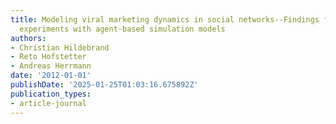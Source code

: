 ```yaml
---
title: Modeling viral marketing dynamics in social networks--Findings from computational
  experiments with agent-based simulation models
authors:
- Christian Hildebrand
- Reto Hofstetter
- Andreas Herrmann
date: '2012-01-01'
publishDate: '2025-01-25T01:03:16.675892Z'
publication_types:
- article-journal
---
```

